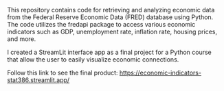 This repository contains code for retrieving and analyzing economic data from the Federal Reserve Economic Data (FRED) database using Python. The code utilizes the fredapi package to access various economic indicators such as GDP, unemployment rate, inflation rate, housing prices, and more.

I created a StreamLit interface app as a final project for a Python course that allow the user to easily visualize economic connections.

Follow this link to see the final product: https://economic-indicators-stat386.streamlit.app/
